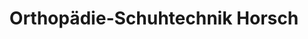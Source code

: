---
title: "Orthopädie-Schuhtechnik Horsch"
url: /nattheim/orthopaedie-schuhtechnik-horsch/
shop: Schuhe
---